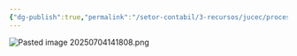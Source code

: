 ```yaml
---
{"dg-publish":true,"permalink":"/setor-contabil/3-recursos/jucec/processo-de-registro-de-livros-empresariais/","dgPassFrontmatter":true,"created":"2025-07-17T13:28:25.328-03:00","updated":"2025-07-17T13:28:40.175-03:00"}
---
```




![Pasted image 20250704141808.png](/img/user/4%20ARQUIVOS/Pasted%20image%2020250704141808.png)